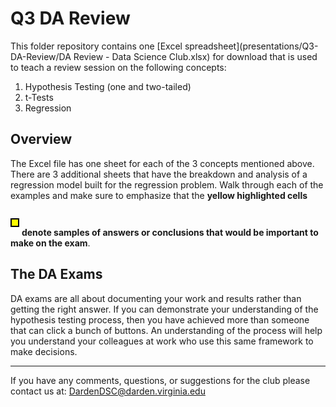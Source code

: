 # Q3 DA Review
This folder repository contains one [Excel spreadsheet](presentations/Q3-DA-Review/DA Review - Data Science Club.xlsx) 
for download that is used to teach a review session on the following concepts: 

 1. Hypothesis Testing (one and two-tailed)
 2. t-Tests
 3. Regression

## Overview

<p>The Excel file has one sheet for each of the 3 concepts mentioned above. There 
are 3 additional sheets that have the breakdown and analysis of a regression model 
built for the regression problem. Walk through each of the examples and make sure to 
emphasize that the <strong>yellow highlighted cells</strong> 
<p style="width:10px;height:10px;display:inline-block;background-color:yellow;border:2px solid black;"></p> 
<strong>denote samples of answers or conclusions that 
would be important to make on the exam</strong>.<p>

## The DA Exams

DA exams are all about documenting your work and results rather than getting the 
right answer. If you can demonstrate your understanding of the hypothesis testing process, 
then you have achieved more than someone that can click a bunch of buttons. An understanding 
of the process will help you understand your colleagues at work who use this same 
framework to make decisions.

---
 
If you have any comments, questions, or suggestions for the club please contact 
us at: DardenDSC@darden.virginia.edu
